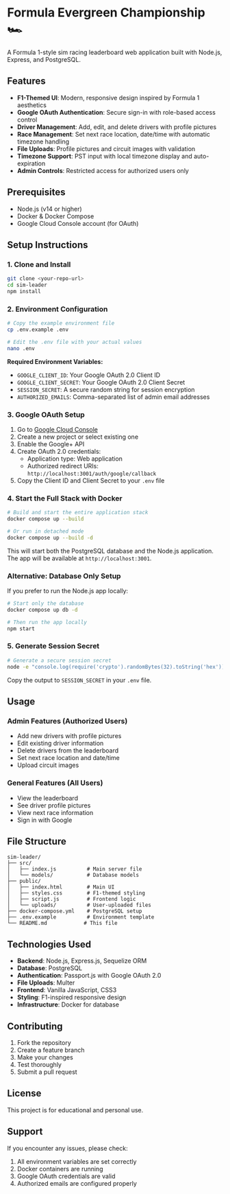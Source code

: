 # Formula Evergreen Championship 🏎️

A Formula 1-style sim racing leaderboard web application built with Node.js, Express, and PostgreSQL.

## Features

- **F1-Themed UI**: Modern, responsive design inspired by Formula 1 aesthetics
- **Google OAuth Authentication**: Secure sign-in with role-based access control
- **Driver Management**: Add, edit, and delete drivers with profile pictures
- **Race Management**: Set next race location, date/time with automatic timezone handling
- **File Uploads**: Profile pictures and circuit images with validation
- **Timezone Support**: PST input with local timezone display and auto-expiration
- **Admin Controls**: Restricted access for authorized users only

## Prerequisites

- Node.js (v14 or higher)
- Docker & Docker Compose
- Google Cloud Console account (for OAuth)

## Setup Instructions

### 1. Clone and Install

```bash
git clone <your-repo-url>
cd sim-leader
npm install
```

### 2. Environment Configuration

```bash
# Copy the example environment file
cp .env.example .env

# Edit the .env file with your actual values
nano .env
```

**Required Environment Variables:**

- `GOOGLE_CLIENT_ID`: Your Google OAuth 2.0 Client ID
- `GOOGLE_CLIENT_SECRET`: Your Google OAuth 2.0 Client Secret  
- `SESSION_SECRET`: A secure random string for session encryption
- `AUTHORIZED_EMAILS`: Comma-separated list of admin email addresses

### 3. Google OAuth Setup

1. Go to [Google Cloud Console](https://console.cloud.google.com/)
2. Create a new project or select existing one
3. Enable the Google+ API
4. Create OAuth 2.0 credentials:
   - Application type: Web application
   - Authorized redirect URIs: `http://localhost:3001/auth/google/callback`
5. Copy the Client ID and Client Secret to your `.env` file

### 4. Start the Full Stack with Docker

```bash
# Build and start the entire application stack
docker compose up --build

# Or run in detached mode
docker compose up --build -d
```

This will start both the PostgreSQL database and the Node.js application. The app will be available at `http://localhost:3001`.

### Alternative: Database Only Setup

If you prefer to run the Node.js app locally:

```bash
# Start only the database
docker compose up db -d

# Then run the app locally
npm start
```

### 5. Generate Session Secret

```bash
# Generate a secure session secret
node -e "console.log(require('crypto').randomBytes(32).toString('hex'))"
```

Copy the output to `SESSION_SECRET` in your `.env` file.

## Usage

### Admin Features (Authorized Users)
- Add new drivers with profile pictures
- Edit existing driver information
- Delete drivers from the leaderboard
- Set next race location and date/time
- Upload circuit images

### General Features (All Users)
- View the leaderboard
- See driver profile pictures
- View next race information
- Sign in with Google

## File Structure

```
sim-leader/
├── src/
│   ├── index.js          # Main server file
│   └── models/           # Database models
├── public/
│   ├── index.html        # Main UI
│   ├── styles.css        # F1-themed styling
│   ├── script.js         # Frontend logic
│   └── uploads/          # User-uploaded files
├── docker-compose.yml    # PostgreSQL setup
├── .env.example          # Environment template
└── README.md            # This file
```

## Technologies Used

- **Backend**: Node.js, Express.js, Sequelize ORM
- **Database**: PostgreSQL
- **Authentication**: Passport.js with Google OAuth 2.0
- **File Uploads**: Multer
- **Frontend**: Vanilla JavaScript, CSS3
- **Styling**: F1-inspired responsive design
- **Infrastructure**: Docker for database

## Contributing

1. Fork the repository
2. Create a feature branch
3. Make your changes
4. Test thoroughly
5. Submit a pull request

## License

This project is for educational and personal use.

## Support

If you encounter any issues, please check:
1. All environment variables are set correctly
2. Docker containers are running
3. Google OAuth credentials are valid
4. Authorized emails are configured properly
